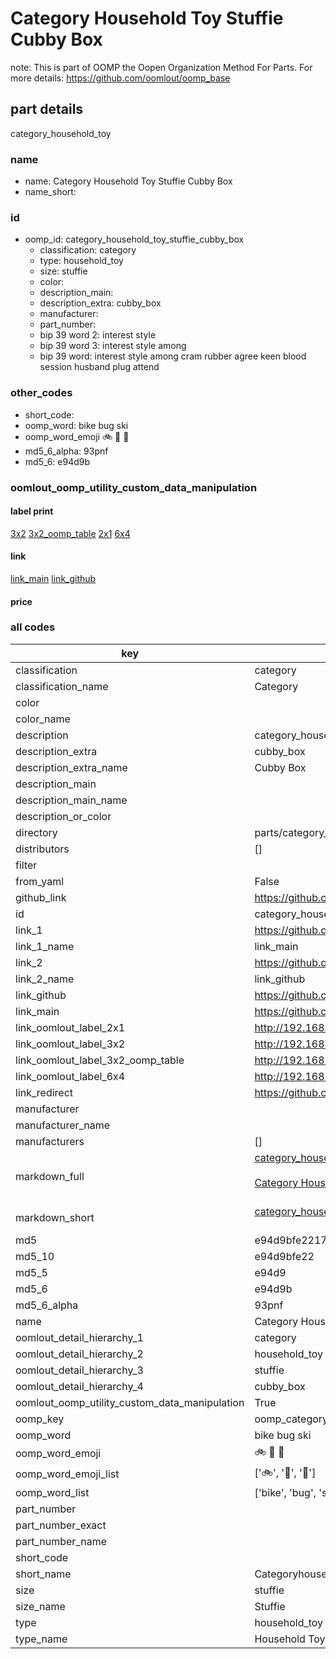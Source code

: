 # Category Household Toy Stuffie Cubby Box  

note: This is part of OOMP the Oopen Organization Method For Parts. For more details: https://github.com/oomlout/oomp_base

##  part details
  



category_household_toy



### name
* name: Category Household Toy Stuffie Cubby Box
* name_short: 
### id
* oomp_id: category_household_toy_stuffie_cubby_box
  * classification: category
  * type: household_toy
  * size: stuffie
  * color: 
  * description_main: 
  * description_extra: cubby_box
  * manufacturer: 
  * part_number: 
  * bip 39 word 2: interest style
  * bip 39 word 3: interest style among
  * bip 39 word: interest style among cram rubber agree keen blood session husband plug attend

### other_codes
* short_code: 
* oomp_word: bike bug ski
* oomp_word_emoji :bike: :bug: :ski:
* md5_6_alpha: 93pnf
* md5_6: e94d9b






### oomlout_oomp_utility_custom_data_manipulation
#### label print
[3x2](http://192.168.1.245:1112/?label=oomp%2093pnf)
[3x2_oomp_table](http://192.168.1.108:1112/?label=oomp%2093pnf)
[2x1](http://192.168.1.242:1112/?label=oomp%2093pnf)
[6x4](http://192.168.1.55:1112/?label=oomp%2093pnf)    

#### link

[link_main](https://github.com/oomlout/oomlout_oomp_version_1_messy/tree/main/parts/category_household_toy_stuffie_cubby_box) [link_github](https://github.com/oomlout/oomlout_oomp_version_1_messy/tree/main/parts/category_household_toy_stuffie_cubby_box)                             

#### price







### all codes 
| key | value |  
| --- | --- |  
| classification | category |  
| classification_name | Category |  
| color |  |  
| color_name |  |  
| description | category_household_toy |  
| description_extra | cubby_box |  
| description_extra_name | Cubby Box |  
| description_main |  |  
| description_main_name |  |  
| description_or_color |   |  
| directory | parts/category_household_toy_stuffie_cubby_box |  
| distributors | [] |  
| filter |  |  
| from_yaml | False |  
| github_link | https://github.com/oomlout/oomlout_oomp_part_src/tree/main/parts/category_household_toy_stuffie_cubby_box |  
| id | category_household_toy_stuffie_cubby_box |  
| link_1 | https://github.com/oomlout/oomlout_oomp_version_1_messy/tree/main/parts/category_household_toy_stuffie_cubby_box |  
| link_1_name | link_main |  
| link_2 | https://github.com/oomlout/oomlout_oomp_version_1_messy/tree/main/parts/category_household_toy_stuffie_cubby_box |  
| link_2_name | link_github |  
| link_github | https://github.com/oomlout/oomlout_oomp_version_1_messy/tree/main/parts/category_household_toy_stuffie_cubby_box |  
| link_main | https://github.com/oomlout/oomlout_oomp_version_1_messy/tree/main/parts/category_household_toy_stuffie_cubby_box |  
| link_oomlout_label_2x1 | http://192.168.1.242:1112/?label=oomp%2093pnf |  
| link_oomlout_label_3x2 | http://192.168.1.245:1112/?label=oomp%2093pnf |  
| link_oomlout_label_3x2_oomp_table | http://192.168.1.108:1112/?label=oomp%2093pnf |  
| link_oomlout_label_6x4 | http://192.168.1.55:1112/?label=oomp%2093pnf |  
| link_redirect | https://github.com/oomlout/oomlout_oomp_version_1_messy/tree/main/parts/category_household_toy_stuffie_cubby_box |  
| manufacturer |  |  
| manufacturer_name |  |  
| manufacturers | [] |  
| markdown_full | [category_household_toy_stuffie_cubby_box](none)<br>[](none)<br>[Category Household Toy Stuffie Cubby Box](none)<br><br> |  
| markdown_short | [category_household_toy_stuffie_cubby_box](none)<br><br> |  
| md5 | e94d9bfe2217ef34145e63220ff5f3ad |  
| md5_10 | e94d9bfe22 |  
| md5_5 | e94d9 |  
| md5_6 | e94d9b |  
| md5_6_alpha | 93pnf |  
| name | Category Household Toy Stuffie Cubby Box |  
| oomlout_detail_hierarchy_1 | category |  
| oomlout_detail_hierarchy_2 | household_toy |  
| oomlout_detail_hierarchy_3 | stuffie |  
| oomlout_detail_hierarchy_4 | cubby_box |  
| oomlout_oomp_utility_custom_data_manipulation | True |  
| oomp_key | oomp_category_household_toy_stuffie_cubby_box |  
| oomp_word | bike bug ski |  
| oomp_word_emoji | :bike: :bug: :ski: |  
| oomp_word_emoji_list | [':bike:', ':bug:', ':ski:'] |  
| oomp_word_list | ['bike', 'bug', 'ski'] |  
| part_number |  |  
| part_number_exact |  |  
| part_number_name |  |  
| short_code |  |  
| short_name | Categoryhouseholdtoy |  
| size | stuffie |  
| size_name | Stuffie |  
| type | household_toy |  
| type_name | Household Toy |  
